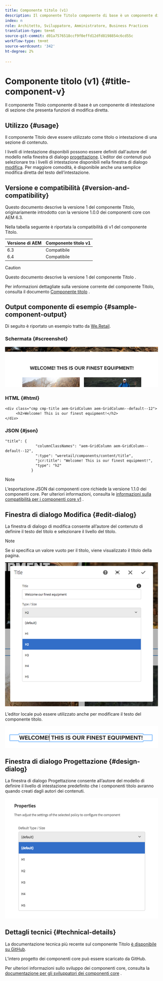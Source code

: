 ```yaml
---
title: Componente titolo (v1)
description: Il componente Titolo componente di base è un componente di intestazione di sezione che presenta funzioni di modifica diretta.
index: n
role: Architetto, Sviluppatore, Amministratore, Business Practices
translation-type: tm+mt
source-git-commit: d01a7576518ccf9f0effd12dfd8198854c6cd55c
workflow-type: tm+mt
source-wordcount: '342'
ht-degree: 2%

---
```



# Componente titolo (v1) {#title-component-v}

Il componente Titolo componente di base è un componente di intestazione di sezione che presenta funzioni di modifica diretta.

## Utilizzo {#usage}

Il componente Titolo deve essere utilizzato come titolo o intestazione di una sezione di contenuto.

I livelli di intestazione disponibili possono essere definiti dall&#39;autore del modello nella finestra di dialogo [progettazione](#design-dialog). L’editor dei contenuti può selezionare tra i livelli di intestazione disponibili nella finestra di dialogo [modifica](#edit-dialog). Per maggiore comodità, è disponibile anche una semplice modifica diretta del testo dell’intestazione.

## Versione e compatibilità {#version-and-compatibility}

Questo documento descrive la versione 1 del componente Titolo, originariamente introdotto con la versione 1.0.0 dei componenti core con AEM 6.3.

Nella tabella seguente è riportata la compatibilità di v1 del componente Titolo.

| Versione di AEM | Componente titolo v1 |
|--- |--- |
| 6.3 | Compatibile |
| 6.4 | Compatibile |

>[!CAUTION]
>
>Questo documento descrive la versione 1 del componente Titolo .
>
>Per informazioni dettagliate sulla versione corrente del componente Titolo, consulta il documento [Componente titolo](/help/components/title.md) .

## Output componente di esempio {#sample-component-output}

Di seguito è riportato un esempio tratto da [We.Retail](https://helpx.adobe.com/experience-manager/6-4/sites/developing/using/we-retail.html).

### Schermata {#screenshot}

![](/help/assets/chlimage_1-36.png)

### HTML {#html}

```
<div class="cmp cmp-title aem-GridColumn aem-GridColumn--default--12">
     <h2>Welcome! This is our finest equipment!</h2>
</div>
```

### JSON {#json}

```
"title": {
              "columnClassNames": "aem-GridColumn aem-GridColumn--default--12",
              ":type": "weretail/components/content/title",
              "jcr:title": "Welcome! This is our finest equipment!",
              "type": "h2"
            }
```

>[!NOTE]
>
>L’esportazione JSON dai componenti core richiede la versione 1.1.0 dei componenti core. Per ulteriori informazioni, consulta le [informazioni sulla compatibilità per i componenti core v1](/help/versions.md) .

## Finestra di dialogo Modifica {#edit-dialog}

La finestra di dialogo di modifica consente all’autore del contenuto di definire il testo del titolo e selezionare il livello del titolo.

>[!NOTE]
>
>Se si specifica un valore vuoto per il titolo, viene visualizzato il titolo della pagina.

![](/help/assets/chlimage_1-91.png)

L’editor locale può essere utilizzato anche per modificare il testo del componente titolo.

![](/help/assets/chlimage_1-37.png)

## Finestra di dialogo Progettazione {#design-dialog}

La finestra di dialogo Progettazione consente all’autore del modello di definire il livello di intestazione predefinito che i componenti titolo avranno quando creati dagli autori dei contenuti.

![](/help/assets/chlimage_1-92.png)

## Dettagli tecnici {#technical-details}

La documentazione tecnica più recente sul componente Titolo [è disponibile su GitHub](https://github.com/adobe/aem-core-wcm-components/tree/master/content/src/content/jcr_root/apps/core/wcm/components/title/v1/title).

L’intero progetto dei componenti core può essere scaricato da GitHub.

Per ulteriori informazioni sullo sviluppo dei componenti core, consulta la [documentazione per gli sviluppatori dei componenti core](/help/developing/overview.md) .

